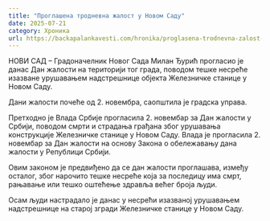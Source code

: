 ```yaml
---
title: "Проглашена тродневна жалост у Новом Саду"
date: 2025-07-21
category: Хроника
url: https://backapalankavesti.com/hronika/proglasena-trodnevna-zalost-u-novom-sadu/
---
```


НОВИ САД – Градоначелник Новог Сада Милан Ђурић прогласио је данас Дан жалости на територији тог града, поводом тешке несреће изазване урушавањем надстрешнице објекта Железничке станице у Новом Саду.

Дани жалости почеће од 2. новембра, саопштила је градска управа.

Претходно је Влада Србије прогласила 2. новембар за Дан жалости у Србији, поводом смрти и страдања грађана због урушавања конструкције Железничке станице у Новом Саду. Влада је прогласила 2. новембар за Дан жалости на основу Закона о обележавању дана жалости у Републици Србији.

Овим законом је предвиђено да се дан жалости проглашава, између осталог, због нарочито тешке несреће која за последицу има смрт, рањавање или тешко оштећење здравља већег броја људи.

Осам људи настрадало је данас у несрећи изазваној урушавањем надстрешнице на старој згради Железничке станице у Новом Саду.
